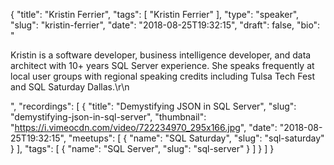 {
  "title": "Kristin Ferrier",
  "tags": [
    "Kristin Ferrier"
  ],
  "type": "speaker",
  "slug": "kristin-ferrier",
  "date": "2018-08-25T19:32:15",
  "draft": false,
  "bio": "<p>Kristin is a software developer, business intelligence developer, and data architect with 10+ years SQL Server experience. She speaks frequently at local user groups with regional speaking credits including Tulsa Tech Fest and SQL Saturday Dallas.\r\n</p>",
  "recordings": [
    {
      "title": "Demystifying JSON in SQL Server",
      "slug": "demystifying-json-in-sql-server",
      "thumbnail": "https://i.vimeocdn.com/video/722234970_295x166.jpg",
      "date": "2018-08-25T19:32:15",
      "meetups": [
        {
          "name": "SQL Saturday",
          "slug": "sql-saturday"
        }
      ],
      "tags": [
        {
          "name": "SQL Server",
          "slug": "sql-server"
        }
      ]
    }
  ]
}